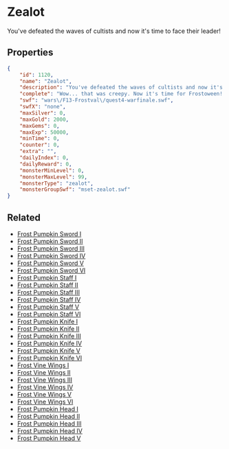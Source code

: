 # Zealot

You've defeated the waves of cultists and now it's time to face their leader!

## Properties

```json
{
    "id": 1120,
    "name": "Zealot",
    "description": "You've defeated the waves of cultists and now it's time to face their leader!",
    "complete": "Wow... that was creepy. Now it's time for Frostoween! Moglovale?",
    "swf": "wars\/F13-Frostval\/quest4-warfinale.swf",
    "swfX": "none",
    "maxSilver": 0,
    "maxGold": 2000,
    "maxGems": 0,
    "maxExp": 50000,
    "minTime": 0,
    "counter": 0,
    "extra": "",
    "dailyIndex": 0,
    "dailyReward": 0,
    "monsterMinLevel": 0,
    "monsterMaxLevel": 99,
    "monsterType": "zealot",
    "monsterGroupSwf": "mset-zealot.swf"
}
```

## Related

- [Frost Pumpkin Sword I](../items/11172-frost-pumpkin-sword-i.md)
- [Frost Pumpkin Sword II](../items/11173-frost-pumpkin-sword-ii.md)
- [Frost Pumpkin Sword III](../items/11174-frost-pumpkin-sword-iii.md)
- [Frost Pumpkin Sword IV](../items/11175-frost-pumpkin-sword-iv.md)
- [Frost Pumpkin Sword V](../items/11176-frost-pumpkin-sword-v.md)
- [Frost Pumpkin Sword VI](../items/11177-frost-pumpkin-sword-vi.md)
- [Frost Pumpkin Staff I](../items/11184-frost-pumpkin-staff-i.md)
- [Frost Pumpkin Staff II](../items/11185-frost-pumpkin-staff-ii.md)
- [Frost Pumpkin Staff III](../items/11186-frost-pumpkin-staff-iii.md)
- [Frost Pumpkin Staff IV](../items/11187-frost-pumpkin-staff-iv.md)
- [Frost Pumpkin Staff V](../items/11188-frost-pumpkin-staff-v.md)
- [Frost Pumpkin Staff VI](../items/11189-frost-pumpkin-staff-vi.md)
- [Frost Pumpkin Knife I](../items/11196-frost-pumpkin-knife-i.md)
- [Frost Pumpkin Knife II](../items/11197-frost-pumpkin-knife-ii.md)
- [Frost Pumpkin Knife III](../items/11198-frost-pumpkin-knife-iii.md)
- [Frost Pumpkin Knife IV](../items/11199-frost-pumpkin-knife-iv.md)
- [Frost Pumpkin Knife V](../items/11200-frost-pumpkin-knife-v.md)
- [Frost Pumpkin Knife VI](../items/11201-frost-pumpkin-knife-vi.md)
- [Frost Vine Wings I](../items/11208-frost-vine-wings-i.md)
- [Frost Vine Wings II](../items/11209-frost-vine-wings-ii.md)
- [Frost Vine Wings III](../items/11210-frost-vine-wings-iii.md)
- [Frost Vine Wings IV](../items/11211-frost-vine-wings-iv.md)
- [Frost Vine Wings V](../items/11212-frost-vine-wings-v.md)
- [Frost Vine Wings VI](../items/11213-frost-vine-wings-vi.md)
- [Frost Pumpkin Head I](../items/11220-frost-pumpkin-head-i.md)
- [Frost Pumpkin Head II](../items/11221-frost-pumpkin-head-ii.md)
- [Frost Pumpkin Head III](../items/11222-frost-pumpkin-head-iii.md)
- [Frost Pumpkin Head IV](../items/11223-frost-pumpkin-head-iv.md)
- [Frost Pumpkin Head V](../items/11224-frost-pumpkin-head-v.md)

